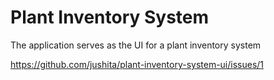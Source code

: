 # Plant Inventory System

The application serves as the UI for a plant inventory system

https://github.com/jushita/plant-inventory-system-ui/issues/1
